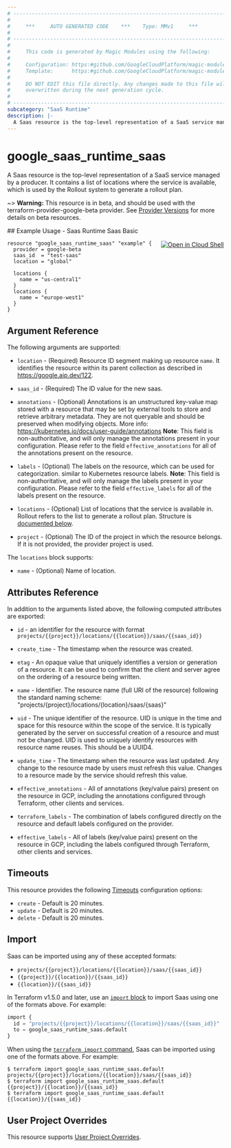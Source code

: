 ```yaml
---
# ----------------------------------------------------------------------------
#
#     ***     AUTO GENERATED CODE    ***    Type: MMv1     ***
#
# ----------------------------------------------------------------------------
#
#     This code is generated by Magic Modules using the following:
#
#     Configuration: https:#github.com/GoogleCloudPlatform/magic-modules/tree/main/mmv1/products/saasservicemgmt/Saas.yaml
#     Template:      https:#github.com/GoogleCloudPlatform/magic-modules/tree/main/mmv1/templates/terraform/resource.html.markdown.tmpl
#
#     DO NOT EDIT this file directly. Any changes made to this file will be
#     overwritten during the next generation cycle.
#
# ----------------------------------------------------------------------------
subcategory: "SaaS Runtime"
description: |-
  A Saas resource is the top-level representation of a SaaS service managed by a producer.
---
```


# google_saas_runtime_saas

A Saas resource is the top-level representation of a SaaS service managed by a producer. It contains a list of locations where the service is available, which is used by the Rollout system to generate a rollout plan.

~> **Warning:** This resource is in beta, and should be used with the terraform-provider-google-beta provider.
See [Provider Versions](https://terraform.io/docs/providers/google/guides/provider_versions.html) for more details on beta resources.


<div class = "oics-button" style="float: right; margin: 0 0 -15px">
  <a href="https://console.cloud.google.com/cloudshell/open?cloudshell_git_repo=https%3A%2F%2Fgithub.com%2Fterraform-google-modules%2Fdocs-examples.git&cloudshell_image=gcr.io%2Fcloudshell-images%2Fcloudshell%3Alatest&cloudshell_print=.%2Fmotd&cloudshell_tutorial=.%2Ftutorial.md&cloudshell_working_dir=saas_runtime_saas_basic&open_in_editor=main.tf" target="_blank">
    <img alt="Open in Cloud Shell" src="//gstatic.com/cloudssh/images/open-btn.svg" style="max-height: 44px; margin: 32px auto; max-width: 100%;">
  </a>
</div>
## Example Usage - Saas Runtime Saas Basic


```hcl
resource "google_saas_runtime_saas" "example" {
  provider = google-beta
  saas_id  = "test-saas"
  location = "global"

  locations {
    name = "us-central1"
  }
  locations {
    name = "europe-west1"
  }
}
```

## Argument Reference

The following arguments are supported:


* `location` -
  (Required)
  Resource ID segment making up resource `name`. It identifies the resource within its parent collection as described in https://google.aip.dev/122.

* `saas_id` -
  (Required)
  The ID value for the new saas.


* `annotations` -
  (Optional)
  Annotations is an unstructured key-value map stored with a resource that
  may be set by external tools to store and retrieve arbitrary metadata.
  They are not queryable and should be preserved when modifying objects.
  More info: https://kubernetes.io/docs/user-guide/annotations
  **Note**: This field is non-authoritative, and will only manage the annotations present in your configuration.
  Please refer to the field `effective_annotations` for all of the annotations present on the resource.

* `labels` -
  (Optional)
  The labels on the resource, which can be used for categorization.
  similar to Kubernetes resource labels.
  **Note**: This field is non-authoritative, and will only manage the labels present in your configuration.
  Please refer to the field `effective_labels` for all of the labels present on the resource.

* `locations` -
  (Optional)
  List of locations that the service is available in. Rollout refers to the
  list to generate a rollout plan.
  Structure is [documented below](#nested_locations).

* `project` - (Optional) The ID of the project in which the resource belongs.
    If it is not provided, the provider project is used.



<a name="nested_locations"></a>The `locations` block supports:

* `name` -
  (Optional)
  Name of location.

## Attributes Reference

In addition to the arguments listed above, the following computed attributes are exported:

* `id` - an identifier for the resource with format `projects/{{project}}/locations/{{location}}/saas/{{saas_id}}`

* `create_time` -
  The timestamp when the resource was created.

* `etag` -
  An opaque value that uniquely identifies a version or
  generation of a resource. It can be used to confirm that the client
  and server agree on the ordering of a resource being written.

* `name` -
  Identifier. The resource name (full URI of the resource) following the standard naming
  scheme:
  "projects/{project}/locations/{location}/saas/{saas}"

* `uid` -
  The unique identifier of the resource. UID is unique in the time
  and space for this resource within the scope of the service. It is
  typically generated by the server on successful creation of a resource
  and must not be changed. UID is used to uniquely identify resources
  with resource name reuses. This should be a UUID4.

* `update_time` -
  The timestamp when the resource was last updated. Any
  change to the resource made by users must refresh this value.
  Changes to a resource made by the service should refresh this value.

* `effective_annotations` -
  All of annotations (key/value pairs) present on the resource in GCP, including the annotations configured through Terraform, other clients and services.

* `terraform_labels` -
  The combination of labels configured directly on the resource
   and default labels configured on the provider.

* `effective_labels` -
  All of labels (key/value pairs) present on the resource in GCP, including the labels configured through Terraform, other clients and services.


## Timeouts

This resource provides the following
[Timeouts](https://developer.hashicorp.com/terraform/plugin/sdkv2/resources/retries-and-customizable-timeouts) configuration options:

- `create` - Default is 20 minutes.
- `update` - Default is 20 minutes.
- `delete` - Default is 20 minutes.

## Import


Saas can be imported using any of these accepted formats:

* `projects/{{project}}/locations/{{location}}/saas/{{saas_id}}`
* `{{project}}/{{location}}/{{saas_id}}`
* `{{location}}/{{saas_id}}`


In Terraform v1.5.0 and later, use an [`import` block](https://developer.hashicorp.com/terraform/language/import) to import Saas using one of the formats above. For example:

```tf
import {
  id = "projects/{{project}}/locations/{{location}}/saas/{{saas_id}}"
  to = google_saas_runtime_saas.default
}
```

When using the [`terraform import` command](https://developer.hashicorp.com/terraform/cli/commands/import), Saas can be imported using one of the formats above. For example:

```
$ terraform import google_saas_runtime_saas.default projects/{{project}}/locations/{{location}}/saas/{{saas_id}}
$ terraform import google_saas_runtime_saas.default {{project}}/{{location}}/{{saas_id}}
$ terraform import google_saas_runtime_saas.default {{location}}/{{saas_id}}
```

## User Project Overrides

This resource supports [User Project Overrides](https://registry.terraform.io/providers/hashicorp/google/latest/docs/guides/provider_reference#user_project_override).
